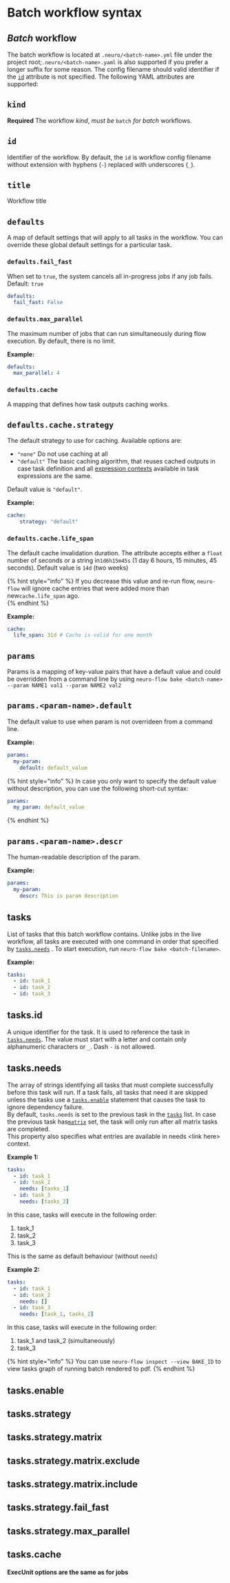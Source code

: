 # Batch workflow syntax

## _Batch_ workflow

The batch workflow is located at `.neuro/<batch-name>.yml` file under the project root;`.neuro/<batch-name>.yaml` is also supported if you prefer a longer suffix for some reason. The config filename should valid identifier if the [`id`](batch-workflow-syntax.md#id) attribute is not specified. The following YAML attributes are supported:

## `kind`

**Required** The workflow _kind_, _must be_ `batch` _for batch_ workflows.

## `id`

Identifier of the workflow. By default, the `id` is workflow config filename without extension with  hyphens \(`-`\) replaced with underscores \(`_`\).

## `title`

Workflow title

## `defaults`

A map of default settings that will apply to all tasks in the workflow. You can override these global default settings for a particular task.

### `defaults.fail_fast`

When set to `true`, the system cancels all in-progress jobs if any job fails. Default: `true`

```yaml
defaults:
  fail_fast: False
```

### `defaults.max_parallel`

The maximum number of jobs that can run simultaneously during flow execution. By default, there is no limit.

**Example:**

```yaml
defaults:
  max_parallel: 4
```

### `defaults.cache`

A mapping that defines how task outputs caching works. 

## `defaults.cache.strategy`

The default strategy to use for caching. Available options are:

* `"none"` Do not use caching at all 
* `"default"` The basic caching algorithm, that reuses cached outputs in case task definition and all [expression contexts](expression-syntax.md#contexts) available in task expressions are the same.

Default value is `"default"`.

**Example:**

```yaml
cache:
    strategy: "default"
```

### `defaults.cache.life_span`

The default cache invalidation duration. The attribute accepts either a `float` number of seconds or a string in`1d6h15m45s` \(1 day 6 hours, 15 minutes, 45 seconds\). Default value is `14d` \(two weeks\)

{% hint style="info" %}
If you decrease this value and re-run flow, `neuro-flow` will ignore cache entries that were added more than new`cache.life_span` ago.  
{% endhint %}

**Example:**

```yaml
cache:
  life_span: 31d # Cache is valid for one month 
```

## `params`

Params is a mapping of key-value pairs that have a default value and could be overridden from a command line by using `neuro-flow bake <batch-name> --param NAME1 val1 --param NAME2 val2`

## `params.<param-name>.default`

The default value to use when param is not overrideen from a command line.

**Example:**

```yaml
params:
  my-param: 
    default: default_value 
```

{% hint style="info" %}
In case you only want to specify the default value without description, you can use the following short-cut syntax:

```yaml
params:
  my_param: default_value
```
{% endhint %}

## `params.<param-name>.descr`

The human-readable description of the param. 

**Example:**

```yaml
params:
  my-param: 
    descr: This is param description 
```

## tasks

List of tasks that this batch workflow contains. Unlike jobs in the live workflow, all tasks are executed with one command in order that specified by [`tasks.needs`](batch-workflow-syntax.md#tasks-needs) . To start execution, run `neuro-flow bake <batch-filename>`.

**Example:**

```yaml
tasks:
  - id: task_1
  - id: task_2 
  - id: task_3
```

## tasks.id

 A unique identifier for the task. It is used to reference the task in [`tasks.needs`](batch-workflow-syntax.md#tasks-needs). The value must start with a letter and contain only alphanumeric characters or `_`. Dash `-` is not allowed.

## tasks.needs

The array of strings identifying all tasks that must complete successfully before this task will run. If a task fails, all tasks that need it are skipped unless the tasks use a [`tasks.enable`](batch-workflow-syntax.md#tasks-enable) statement that causes the task to ignore dependency failure.  
By default, `tasks.needs` is set to the previous task in the [`tasks`](batch-workflow-syntax.md#tasks) list. In case the previous task has[`matrix`](batch-workflow-syntax.md#tasks-strategy-matrix) set, the task will only run after all matrix tasks are completed.  
This property also specifies what entries are available in needs &lt;link here&gt; context.

**Example 1:**

```yaml
tasks:
  - id: task_1  
  - id: task_2
    needs: [tasks_1] 
  - id: task_3
    needs: [tasks_2]
```

In this case, tasks will execute in the following order:

1. task\_1
2. task\_2
3. task\_3

This is the same as default behaviour \(without `needs`\)  
  
**Example 2:**

```yaml
tasks:
  - id: task_1  
  - id: task_2
    needs: [] 
  - id: task_3
    needs: [task_1, tasks_2]
```

In this case, tasks will execute in the following order:

1. task\_1 and task\_2 \(simultaneously\)
2. task\_3

{% hint style="info" %}
You can use `neuro-flow inspect --view BAKE_ID` to view tasks graph of running batch rendered to pdf.
{% endhint %}

## tasks.enable



## tasks.strategy

## tasks.strategy.matrix

## tasks.strategy.matrix.exclude

## tasks.strategy.matrix.include

## tasks.strategy.fail\_fast

## tasks.strategy.max\_parallel

## 

## tasks.cache

####  ExecUnit options are the same as for jobs

